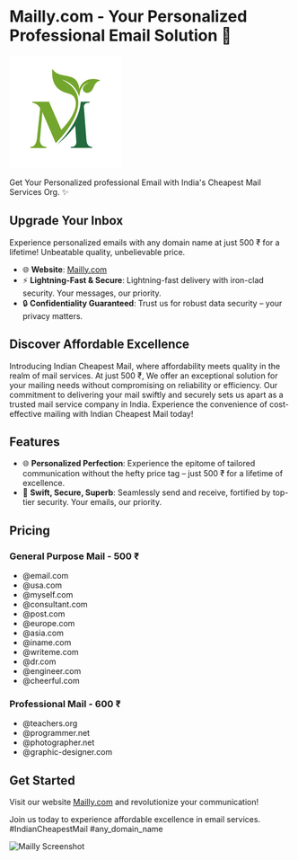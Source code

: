 # Mailly.com - Your Personalized Professional Email Solution 📧

![Mailly Logo](./mailly.png)

Get Your Personalized professional Email with India's Cheapest Mail Services Org. ✨

## Upgrade Your Inbox

Experience personalized emails with any domain name at just 500 ₹ for a lifetime! Unbeatable quality, unbelievable price.

- 🌐 **Website**: [Mailly.com](https://mailly.godaddysites.com/)
- ⚡ **Lightning-Fast & Secure**: Lightning-fast delivery with iron-clad security. Your messages, our priority.
- 🔒 **Confidentiality Guaranteed**: Trust us for robust data security – your privacy matters.

## Discover Affordable Excellence

Introducing Indian Cheapest Mail, where affordability meets quality in the realm of mail services. At just 500 ₹, We offer an exceptional solution for your mailing needs without compromising on reliability or efficiency. Our commitment to delivering your mail swiftly and securely sets us apart as a trusted mail service company in India. Experience the convenience of cost-effective mailing with Indian Cheapest Mail today!

## Features

- 🌐 **Personalized Perfection**: Experience the epitome of tailored communication without the hefty price tag – just 500 ₹ for a lifetime of excellence.
- 🚀 **Swift, Secure, Superb**: Seamlessly send and receive, fortified by top-tier security. Your emails, our priority.

## Pricing

### General Purpose Mail - 500 ₹

- @email.com
- @usa.com
- @myself.com
- @consultant.com
- @post.com
- @europe.com
- @asia.com
- @iname.com
- @writeme.com
- @dr.com
- @engineer.com
- @cheerful.com

### Professional Mail - 600 ₹

- @teachers.org
- @programmer.net
- @photographer.net
- @graphic-designer.com

## Get Started

Visit our website [Mailly.com](https://mailly.godaddysites.com/) and revolutionize your communication!

Join us today to experience affordable excellence in email services. #IndianCheapestMail #any_domain_name

![Mailly Screenshot](https://yourwebsite.com/screenshot.png)
